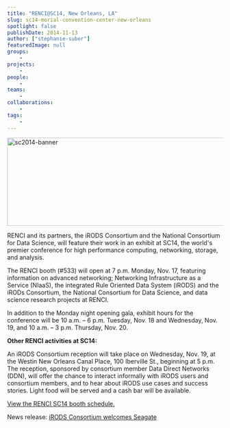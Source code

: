 ```yaml
---
title: "RENCI@SC14, New Orleans, LA"
slug: sc14-morial-convention-center-new-orleans
spotlight: false
publishDate: 2014-11-13
author: ["stephanie-suber"]
featuredImage: null
groups:
    - 
projects:
    - 
people:
    - 
teams: 
    - 
collaborations:
    - 
tags:
    - 
---
```

<img class="alignleft size-news-large wp-image-13845" src="https://renci.org/wp-content/uploads/2014/11/sc2014-banner-640x206.png" alt="sc2014-banner" width="640" height="206" />

RENCI and its partners, the iRODS Consortium and the National Consortium for Data Science, will feature their work in an exhibit at SC14, the world's premier conference for high performance computing, networking, storage, and analysis.



The RENCI booth (#533) will open at 7 p.m. Monday, Nov. 17, featuring information on advanced networking; Networking Infrastructure as a Service (NIaaS), the integrated Rule Oriented Data System (iRODS) and the iRODs Consortium, the National Consortium for Data Science, and data science research projects at RENCI.

In addition to the Monday night opening gala, exhibit hours for the conference will be 10 a.m. – 6 p.m. Tuesday, Nov. 18 and Wednesday, Nov. 19, and 10 a.m. – 3 p.m. Thursday, Nov. 20.

<strong>Other RENCI activities at SC14:</strong>

An iRODS Consortium reception will take place on Wednesday, Nov. 19, at the Westin New Orleans Canal Place, 100 Iberville St., beginning at 5 p.m. The reception, sponsored by consortium member Data Direct Networks (DDN), will offer the chance to interact informally with iRODS users and consortium members, and to hear about iRODS use cases and success stories. Light food will be served and a cash bar will be available.

<a href="https://renci.org/sc2014-booth-schedule/" target="_blank">View the RENCI SC14 booth schedule.</a>

News release: <a href="https://renci.org/news/irods-consortium-new-member-seagate/" target="_blank">iRODS Consortium welcomes Seagate</a>

